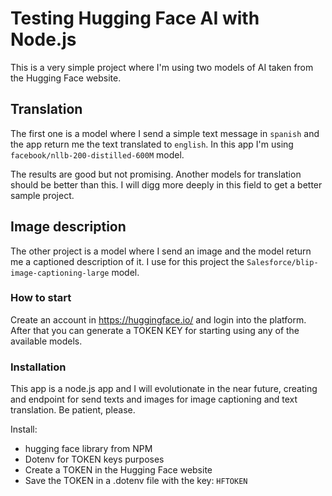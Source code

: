 # Testing Hugging Face AI with Node.js

This is a very simple project where I'm using two models of AI taken from the Hugging Face website.

## Translation

The first one is a model where I send a simple text message in `spanish` and the app return me the text translated to `english`. In this app I'm using `facebook/nllb-200-distilled-600M` model.

The results are good but not promising. Another models for translation should be better than this. I will digg more deeply in this field to get a better sample project.

## Image description

The other project is a model where I send an image and the model return me a captioned description of it. I use for this project the `Salesforce/blip-image-captioning-large` model.

### How to start

Create an account in https://huggingface.io/ and login into the platform. After that you can generate a TOKEN KEY for starting using any of the available models.

### Installation

This app is a node.js app and I will evolutionate in the near future, creating and endpoint for send texts and images for image captioning and text translation. Be patient, please.

Install:
* hugging face library from NPM
* Dotenv for TOKEN keys purposes
* Create a TOKEN in the Hugging Face website
* Save the TOKEN in a .dotenv file with the key: `HFTOKEN`
